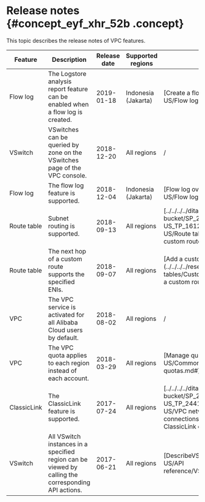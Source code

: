 # Release notes {#concept_eyf_xhr_52b .concept}

This topic describes the release notes of VPC features.

|Feature|Description|Release date|Supported regions|Documentation|
|-------|-----------|------------|-----------------|-------------|
|Flow log|The Logstore analysis report feature can be enabled when a flow log is created.|2019-01-18|Indonesia \(Jakarta\)|[Create a flow log](../../../../reseller.en-US/Flow logs/Create a flow log.md#)|
|VSwitch|VSwitches can be queried by zone on the VSwitches page of the VPC console.|2018-12-20|All regions|/|
|Flow log|The flow log feature is supported.|2018-12-04|Indonesia \(Jakarta\)|[Flow log overview](../../../../reseller.en-US/Flow logs/Flow log overview.md#)|
|Route table|Subnet routing is supported.|2018-09-13|All regions|[../../../../dita-oss-bucket/SP\_22/DNVPC11839992/EN-US\_TP\_161231.md\#](../../../../reseller.en-US/Route tables/Add a subnet route to a custom route table.md#)v|
|Route table|The next hop of a custom route supports the specified ENIs.|2018-09-07|All regions|[Add a custom route entry](../../../../reseller.en-US/Route tables/Custom route table management/Add a custom route entry.md#)|
|VPC|The VPC service is activated for all Alibaba Cloud users by default.|2018-08-02|All regions|/|
|VPC|The VPC quota applies to each region instead of each account.|2018-03-29|All regions|[Manage quotas](../../../../reseller.en-US/Common configurations/Manage quotas.md#)|
|ClassicLink|The ClassicLink feature is supported.|2017-07-24|All regions|[../../../../dita-oss-bucket/SP\_22/DNVPC11839992/EN-US\_TP\_2441.md\#](../../../../reseller.en-US/VPC network connections/ClassicLink/Establish a ClassicLink connection.md#)|
|VSwitch|All VSwitch instances in a specified region can be viewed by calling the corresponding API actions.|2017-06-21|All regions|[DescribeVSwitches](../../../../reseller.en-US/API reference/VSwitch/DescribeVSwitches.md#)|

